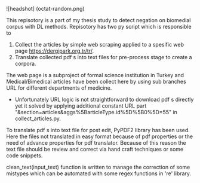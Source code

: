 ![headshot] (octat-random.png)

This repisotory is a part of my thesis study to detect negation on biomedial corpus with DL methods. 
Repisotory has two py script which is responsible to
  1. Collect the articles by simple web scraping applied to a spesific web page https://dergipark.org.tr/tr/.
  2. Translate collected pdf s into text files for pre-process stage to create a corpora.

The web page is a subproject of formal science institution in Turkey and Medical/Bimedical articles have been collect here by using sub branches URL for different departments of medicine. 

 * Unfortunately URL logic is not straightforward to download pdf s directly yet it solved by applying additional constant URL part "&section=articles&aggs%5BarticleType.id%5D%5B0%5D=55" in collect_articles.py.

To translate pdf s into text file for post edit, PyPDF2 library has been used. Here the files not translated in easy format because of pdf properties or the need of advance properties for pdf translator.
Because of this reason the text file should be review and correct via hand craft techniques or some code snippets.

  clean_text(input_text) function is written to manage the correction of some mistypes which can be automated with some regex functions in 're' library. 
